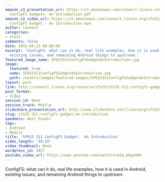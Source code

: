 ```yaml
---
amazon_s3_presentation_url: https://s3.amazonaws.com/connect.linaro.org/sfo15/Presentations/09-23-Wednesday/SFO15-311-
  ConfigFS Gadgets- An Introduction.pdf
amazon_s3_video_url: https://s3.amazonaws.com/connect.linaro.org/sfo15/Videos/09-23-Wednesday/SFO15-311
  ConfigFS Gadget - An Introduction.mp4
author: connect
categories:
- sfo15
comments: false
date: 2015-09-23 00:00:00
excerpt: 'ConfigFS: what can it do, real life examples, how it is used in Android,
  existing issues, and remaining Android things to upstream.'
featured_image_name: SFO15311ConfigFSGadgetAnIntroduction.jpg
image:
  featured: true
  name: SFO15311ConfigFSGadgetAnIntroduction.jpg
  path: /assets/images/featured-images/SFO15311ConfigFSGadgetAnIntroduction.jpg
layout: post
link: http://connect.linaro.org/resource/sfo15/sfo15-311-configfs-gadget-an-introduction/
post_format:
- Video
session_id: None
session_track: Mobile
slideshare_presentation_url: http://www.slideshare.net/linaroorg/sfo15311-configfs-gadget-an-introduction
slug: sfo15-311-configfs-gadget-an-introduction
speakers: Amit Pundir
tags:
- Android
- Mobile
title: 'SFO15 311 ConfigFS Gadget:  An Introduction'
video_length: '39:33'
video_thumbnail: None
wordpress_id: 2857
youtube_video_url: https://www.youtube.com/watch?v=GZq_mkgxH60
---
```


ConfigFS: what can it do, real life examples, how it is used in Android, existing issues, and remaining Android things to upstream.